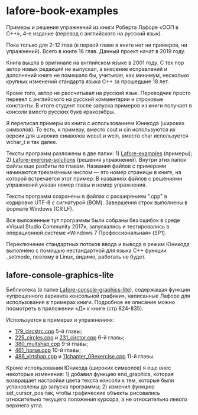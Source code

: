 # lafore-book-examples
Примеры и решения упражнений из книги Роберта Лафоре «ООП в C++», 4-е издание (перевод с английского на русский язык).

Пока только для 2-12 глав (к первой главе в книге нет ни примеров, ни упражнений). Всего в книге 16 глав. Данный проект начат в 2019 году.

Книга вышла в оригинале на английском языке в 2001 году. С тех пор автор новых редакций не выпускал, а внесение исправлений и дополнений книге не помешало бы, учитывая, как минимум, несколько крупных изменений стандарта языка C++ за прошедшие 18 лет.

Кроме того, автор не рассчитывал на русский язык. Переводчик просто перевел с английского на русский комментарии и строковые константы. В итоге студент после запуска примеров из книги получает в консоли вместо русских букв кракозябры.

Я переписал примеры из книги с использованием Юникода (широких символов). То есть, к примеру, вместо cout и cin используются их версии для широких символов wcout и wcin, вместо char используется wchar_t и так далее.

Тексты программ разложены в две папки: 1) [Lafore-examples](https://github.com/ilyachalov/lafore-book-examples/tree/master/Lafore-examples) (примеры); 2) [Lafore-exercise-solutions](https://github.com/ilyachalov/lafore-book-examples/tree/master/Lafore-exercise-solutions) (решения упражнений). Внутри этих папок файлы еще разбиты по главам. Названия файлов с примерами начинаются трехзначным числом — это номер страницы в книге, на которой встречается этот пример. В названиях файлов с решениями упражнений указан номер главы и номер упражнения.

Тексты программ сохранены в файлах с расширением ".cpp" в кодировке UTF-8 с сигнатурой (BOM). Завершения строк выполнены в формате Windows (CR LF).

Все выложенные тут программы были собраны без ошибок в среде «Visual Studio Community 2017», запускались и тестировались в операционной системе «Windows 7 Профессиональная» (SP1).

Переключение стандартных потоков ввода и вывода в режим Юникода выполнено с помощью нестандартной для языка C++ функции \_setmode, поэтому в Linux, видимо, работать не будет.
## lafore-console-graphics-lite
Библиотека (в папке [Lafore-console-graphics-lite](https://github.com/ilyachalov/lafore-book-examples/tree/master/Lafore-console-graphics-lite)), содержащая функции «упрощенного варианта консольной графики», написанные Лафоре для использования в примерах книги. Подробное ее описание можно посмотреть в приложении «Д» к книге (стр.824-835).

Используется в примерах и упражнениях:
* [179_circstrc.cpp](https://github.com/ilyachalov/lafore-book-examples/blob/master/Lafore-examples/chapter_05/179_circstrc.cpp) 5-й главы;
* [225_circles.cpp](https://github.com/ilyachalov/lafore-book-examples/blob/master/Lafore-examples/chapter_06/225_circles.cpp) и [231_circtor.cpp](https://github.com/ilyachalov/lafore-book-examples/blob/master/Lafore-examples/chapter_06/231_circtor.cpp) 6-й главы;
* [380_multshap.cpp](https://github.com/ilyachalov/lafore-book-examples/blob/master/Lafore-examples/chapter_09/380_multshap.cpp) 9-й главы;
* [461_horse.cpp](https://github.com/ilyachalov/lafore-book-examples/blob/master/Lafore-examples/chapter_10/461_horse.cpp) 10-й главы;
* [486_virtshap.cpp](https://github.com/ilyachalov/lafore-book-examples/blob/master/Lafore-examples/chapter_11/486_virtshap.cpp) и [11chapter_08exercise.cpp](https://github.com/ilyachalov/lafore-book-examples/blob/master/Lafore-exercise-solutions/chapter_11/11chapter_08exercise.cpp) 11-й главы.

Кроме использования Юникода (широких символов) я еще внес некоторые изменения: 1) добавил функцию end_graphics, которая возвращает настройки цвета текста консоли к тем, которые были установлены до запуска программы; 2) изменил функцию set_cursor_pos так, чтобы графические объекты рисовались относительно текущего положения курсора, а не относительно левого верхнего угла.
